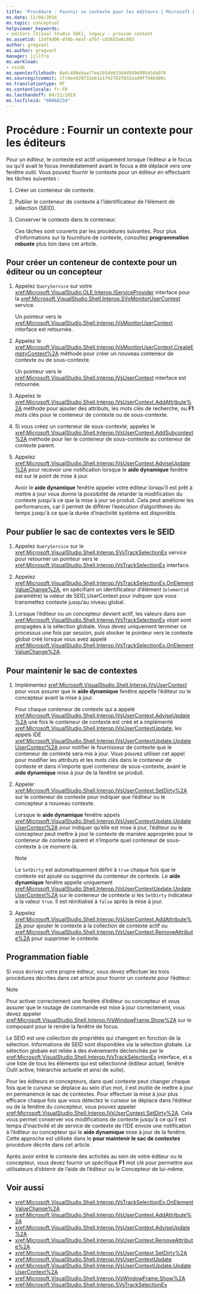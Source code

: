 ```yaml
---
title: 'Procédure : Fournir un contexte pour les éditeurs | Microsoft Docs'
ms.date: 11/04/2016
ms.topic: conceptual
helpviewer_keywords:
- editors [Visual Studio SDK], legacy - provide context
ms.assetid: 12df4d06-df6b-4eaf-a7bf-c83655a0c683
author: gregvanl
ms.author: gregvanl
manager: jillfra
ms.workload:
- vssdk
ms.openlocfilehash: 0adc498ebaaf7ea1b5de033d4d589d99545da976
ms.sourcegitcommit: 1fc6ee928733e61a1f42782f832ead9f7946d00c
ms.translationtype: MT
ms.contentlocale: fr-FR
ms.lasthandoff: 04/22/2019
ms.locfileid: "60068234"
---
```

# <a name="how-to-provide-context-for-editors"></a>Procédure : Fournir un contexte pour les éditeurs
Pour un éditeur, le contexte est actif uniquement lorsque l’éditeur a le focus ou qu’il avait le focus immédiatement avant le focus a été déplacé vers une fenêtre outil. Vous pouvez fournir le contexte pour un éditeur en effectuant les tâches suivantes :

1. Créer un conteneur de contexte.

2. Publier le conteneur de contexte à l’identificateur de l’élément de sélection (SEID).

3. Conserver le contexte dans le conteneur.

   Ces tâches sont couverts par les procédures suivantes. Pour plus d’informations sur la fourniture de contexte, consultez **programmation robuste** plus loin dans cet article.

## <a name="to-create-a-context-bag-for-an-editor-or-a-designer"></a>Pour créer un conteneur de contexte pour un éditeur ou un concepteur

1. Appelez `QueryService` sur votre <xref:Microsoft.VisualStudio.OLE.Interop.IServiceProvider> interface pour la <xref:Microsoft.VisualStudio.Shell.Interop.SVsMonitorUserContext> service.

     Un pointeur vers le <xref:Microsoft.VisualStudio.Shell.Interop.IVsMonitorUserContext> interface est retournée.

2. Appelez le <xref:Microsoft.VisualStudio.Shell.Interop.IVsMonitorUserContext.CreateEmptyContext%2A> méthode pour créer un nouveau conteneur de contexte ou de sous-contexte.

     Un pointeur vers le <xref:Microsoft.VisualStudio.Shell.Interop.IVsUserContext> interface est retournée.

3. Appelez le <xref:Microsoft.VisualStudio.Shell.Interop.IVsUserContext.AddAttribute%2A> méthode pour ajouter des attributs, les mots clés de recherche, ou **F1** mots clés pour le conteneur de contexte ou de sous-contexte.

4. Si vous créez un conteneur de sous-contexte, appelez le <xref:Microsoft.VisualStudio.Shell.Interop.IVsUserContext.AddSubcontext%2A> méthode pour lier le conteneur de sous-contexte au conteneur de contexte parent.

5. Appelez <xref:Microsoft.VisualStudio.Shell.Interop.IVsUserContext.AdviseUpdate%2A> pour recevoir une notification lorsque le **aide dynamique** fenêtre est sur le point de mise à jour.

     Avoir le **aide dynamique** fenêtre appeler votre éditeur lorsqu’il est prêt à mettre à jour vous donne la possibilité de retarder la modification du contexte jusqu'à ce que la mise à jour se produit. Cela peut améliorer les performances, car il permet de différer l’exécution d’algorithmes du temps jusqu'à ce que la durée d’inactivité système est disponible.

## <a name="to-publish-the-context-bag-to-the-seid"></a>Pour publier le sac de contextes vers le SEID

1. Appelez `QueryService` sur le <xref:Microsoft.VisualStudio.Shell.Interop.SVsTrackSelectionEx> service pour retourner un pointeur vers le <xref:Microsoft.VisualStudio.Shell.Interop.IVsTrackSelectionEx> interface.

2. Appelez <xref:Microsoft.VisualStudio.Shell.Interop.IVsTrackSelectionEx.OnElementValueChange%2A>, en spécifiant un identificateur d’élément (`elementid` paramètre) la valeur de SEID_UserContext pour indiquer que vous transmettez contexte jusqu’au niveau global.

3. Lorsque l’éditeur ou un concepteur devient actif, les valeurs dans son <xref:Microsoft.VisualStudio.Shell.Interop.IVsTrackSelectionEx> objet sont propagées à la sélection globale. Vous devez uniquement terminer ce processus une fois par session, puis stocker le pointeur vers le contexte global créé lorsque vous avez appelé <xref:Microsoft.VisualStudio.Shell.Interop.IVsTrackSelectionEx.OnElementValueChange%2A>.

## <a name="to-maintain-the-context-bag"></a>Pour maintenir le sac de contextes

1. Implémentez <xref:Microsoft.VisualStudio.Shell.Interop.IVsUserContext> pour vous assurer que le **aide dynamique** fenêtre appelle l’éditeur ou le concepteur avant la mise à jour.

     Pour chaque conteneur de contexte qui a appelé <xref:Microsoft.VisualStudio.Shell.Interop.IVsUserContext.AdviseUpdate%2A> une fois le conteneur de contexte est créé et a implémenté <xref:Microsoft.VisualStudio.Shell.Interop.IVsUserContextUpdate>, les appels IDE <xref:Microsoft.VisualStudio.Shell.Interop.IVsUserContextUpdate.UpdateUserContext%2A> pour notifier le fournisseur de contexte que le conteneur de contexte sera mis à jour. Vous pouvez utiliser cet appel pour modifier les attributs et les mots clés dans le conteneur de contexte et dans n’importe quel conteneur de sous-contexte, avant le **aide dynamique** mise à jour de la fenêtre se produit.

2. Appeler <xref:Microsoft.VisualStudio.Shell.Interop.IVsUserContext.SetDirty%2A> sur le conteneur de contexte pour indiquer que l’éditeur ou le concepteur a nouveau contexte.

     Lorsque le **aide dynamique** fenêtre appels <xref:Microsoft.VisualStudio.Shell.Interop.IVsUserContextUpdate.UpdateUserContext%2A> pour indiquer qu’elle est mise à jour, l’éditeur ou le concepteur peut mettre à jour le contexte de manière appropriée pour le conteneur de contexte parent et n’importe quel conteneur de sous-contexte à ce moment-là.

    > [!NOTE]
    >  Le `SetDirty` est automatiquement défini à `true` chaque fois que le contexte est ajouté ou supprimé du conteneur de contexte. Le **aide dynamique** fenêtre appelle uniquement <xref:Microsoft.VisualStudio.Shell.Interop.IVsUserContextUpdate.UpdateUserContext%2A> sur le conteneur de contexte si les `SetDirty` indicateur a la valeur `true`. Il est réinitialisé à `false` après la mise à jour.

3. Appelez <xref:Microsoft.VisualStudio.Shell.Interop.IVsUserContext.AddAttribute%2A> pour ajouter le contexte à la collection de contexte actif ou <xref:Microsoft.VisualStudio.Shell.Interop.IVsUserContext.RemoveAttribute%2A> pour supprimer le contexte.

## <a name="robust-programming"></a>Programmation fiable
 Si vous écrivez votre propre éditeur, vous devez effectuer les trois procédures décrites dans cet article pour fournir un contexte pour l’éditeur.

> [!NOTE]
>  Pour activer correctement une fenêtre d’éditeur ou concepteur et vous assurer que le routage de commande est mise à jour correctement, vous devez appeler <xref:Microsoft.VisualStudio.Shell.Interop.IVsWindowFrame.Show%2A> sur le composant pour le rendre la fenêtre de focus.

 Le SEID est une collection de propriétés qui changent en fonction de la sélection. Informations de SEID sont disponibles via la sélection globale. La sélection globale est reliée à des événements déclenchés par le <xref:Microsoft.VisualStudio.Shell.Interop.IVsTrackSelectionEx> interface, et a une liste de tous les éléments qui est sélectionné (éditeur actuel, fenêtre Outil active, hiérarchie actuelle et ainsi de suite).

 Pour les éditeurs et concepteurs, dans quel contexte peut changer chaque fois que le curseur se déplace au sein d’un mot, il est inutile de mettre à jour en permanence le sac de contextes. Pour effectuer la mise à jour plus efficace chaque fois que vous détectez le curseur se déplace dans l’éditeur ou de la fenêtre du concepteur, vous pouvez appeler <xref:Microsoft.VisualStudio.Shell.Interop.IVsUserContext.SetDirty%2A>. Cela vous permet conserver vos modifications de contexte jusqu'à ce qu’il est temps d’inactivité et de service de contexte de l’IDE envoie une notification à l’éditeur ou concepteur qui le **aide dynamique** mise à jour de la fenêtre. Cette approche est utilisée dans le **pour maintenir le sac de contextes** procédure décrite dans cet article.

 Après avoir entré le contexte des activités au sein de votre éditeur ou le concepteur, vous devez fournir un spécifique **F1** mot clé pour permettre aux utilisateurs d’obtenir de l’aide de l’éditeur ou le Concepteur de lui-même.

## <a name="see-also"></a>Voir aussi
- <xref:Microsoft.VisualStudio.Shell.Interop.IVsTrackSelectionEx.OnElementValueChange%2A>
- <xref:Microsoft.VisualStudio.Shell.Interop.IVsUserContext.AddAttribute%2A>
- <xref:Microsoft.VisualStudio.Shell.Interop.IVsUserContext.AdviseUpdate%2A>
- <xref:Microsoft.VisualStudio.Shell.Interop.IVsUserContext.RemoveAttribute%2A>
- <xref:Microsoft.VisualStudio.Shell.Interop.IVsUserContext.SetDirty%2A>
- <xref:Microsoft.VisualStudio.Shell.Interop.IVsUserContextUpdate>
- <xref:Microsoft.VisualStudio.Shell.Interop.IVsUserContextUpdate.UpdateUserContext%2A>
- <xref:Microsoft.VisualStudio.Shell.Interop.IVsWindowFrame.Show%2A>
- <xref:Microsoft.VisualStudio.Shell.Interop.SVsTrackSelectionEx>